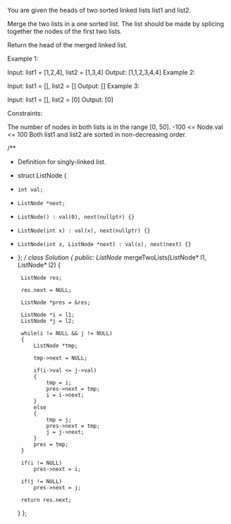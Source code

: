 You are given the heads of two sorted linked lists list1 and list2.

Merge the two lists in a one sorted list. The list should be made by splicing together the nodes of the first two lists.

Return the head of the merged linked list.

 

Example 1:


Input: list1 = [1,2,4], list2 = [1,3,4]
Output: [1,1,2,3,4,4]
Example 2:

Input: list1 = [], list2 = []
Output: []
Example 3:

Input: list1 = [], list2 = [0]
Output: [0]
 

Constraints:

The number of nodes in both lists is in the range [0, 50].
-100 <= Node.val <= 100
Both list1 and list2 are sorted in non-decreasing order.


/**
 * Definition for singly-linked list.
 * struct ListNode {
 *     int val;
 *     ListNode *next;
 *     ListNode() : val(0), next(nullptr) {}
 *     ListNode(int x) : val(x), next(nullptr) {}
 *     ListNode(int x, ListNode *next) : val(x), next(next) {}
 * };
 */
class Solution {
public:
    ListNode* mergeTwoLists(ListNode* l1, ListNode* l2) {
        
        ListNode res;
        
        res.next = NULL;
        
        ListNode *pres = &res;
        
        ListNode *i = l1;
        ListNode *j = l2;
        
        while(i != NULL && j != NULL)
        {
            ListNode *tmp;
            
            tmp->next = NULL;
            
            if(i->val <= j->val)
            {
                tmp = i;
                pres->next = tmp;
                i = i->next;
            }
            else
            {
                tmp = j;
                pres->next = tmp;
                j = j->next;
            }
            pres = tmp;
        }
        
        if(i != NULL)
            pres->next = i;  
        
        if(j != NULL)
            pres->next = j;
        
        return res.next;
        
    }
};